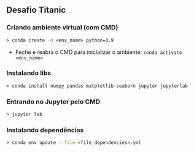 ## Desafio Titanic

### Criando ambiente virtual (com CMD)

```cmd
> conda create -n <env_name> python=3.9
```

* Feche e reabra o CMD para inicializar o ambiente: `conda activate <env_name>`

### Instalando libs

```cmd
> conda install numpy pandas matplotlib seaborn jupyter jupyterlab
```

### Entrando no Jupyter pelo CMD

```cmd
> jupyter lab
```

### Instalando dependências

```cmd
> conda env update --file <file_dependencies>.yml
```
